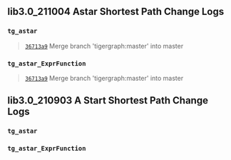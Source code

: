 
## lib3.0_211004 Astar Shortest Path Change Logs

### `tg_astar`

> [`36713a9`](https://github.com/tigergraph/gsql-graph-algorithms/commit/36713a9882094e177456795cda8173faf2fc8ce2) Merge branch 'tigergraph:master' into master

### `tg_astar_ExprFunction`

> [`36713a9`](https://github.com/tigergraph/gsql-graph-algorithms/commit/36713a9882094e177456795cda8173faf2fc8ce2) Merge branch 'tigergraph:master' into master

## lib3.0_210903 A Start Shortest Path Change Logs

### `tg_astar`

### `tg_astar_ExprFunction`
